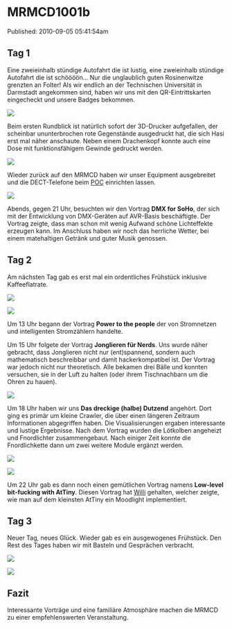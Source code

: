 MRMCD1001b
============
Published: 2010-09-05 05:41:54am


Tag 1
-------------
Eine zweieinhalb stündige Autofahrt die ist lustig, eine zweieinhalb stündige Autofahrt die ist schöööön... Nur die unglaublich guten Rosinenwitze grenzten an Folter! Als wir endlich an der Technischen Universität in Darmstadt angekommen sind, haben wir uns mit den QR-Eintrittskarten eingecheckt und unsere Badges bekommen.

<a class="news-picture" href="/media/2010-09-05/CIMG7775.jpg"><img src="/media/2010-09-05/CIMG7775_small.jpg" /></a>

Beim ersten Rundblick ist natürlich sofort der 3D-Drucker aufgefallen, der scheinbar ununterbrochen rote Gegenstände ausgedruckt hat, die sich Hasi erst mal näher anschaute. Neben einem Drachenkopf konnte auch eine Dose mit funktionsfähigem Gewinde gedruckt werden.

<a class="news-picture" href="/media/2010-09-05/CIMG7842.jpg"><img src="/media/2010-09-05/CIMG7842_small.jpg" /></a>

Wieder zurück auf den MRMCD haben wir unser Equipment ausgebreitet und die DECT-Telefone beim [POC](http://www.eventphone.de) einrichten lassen.

<a class="news-picture" href="/media/2010-09-05/CIMG7830.jpg"><img src="/media/2010-09-05/CIMG7830_small.jpg" /></a>

Abends, gegen 21 Uhr, besuchten wir den Vortrag **DMX for SoHo**, der sich mit der Entwicklung von DMX-Geräten auf AVR-Basis beschäftigte. Der Vortrag zeigte, dass man schon mit wenig Aufwand schöne Lichteffekte erzeugen kann. Im Anschluss haben wir noch das herrliche Wetter, bei einem matehaltigen Getränk und guter Musik genossen.

Tag 2
-------------
Am nächsten Tag gab es erst mal ein ordentliches Frühstück inklusive Kaffeeflatrate. 

<a class="news-picture" href="/media/2010-09-05/CIMG7803.jpg"><img src="/media/2010-09-05/CIMG7803_small.jpg" /></a>

<a class="news-picture" href="/media/2010-09-05/CIMG7804.jpg"><img src="/media/2010-09-05/CIMG7804_small.jpg" /></a>

Um 13 Uhr begann der Vortrag **Power to the people** der von Stromnetzen und intelligenten Stromzählern handelte.

Um 15 Uhr folgete der Vortrag **Jonglieren für Nerds**.  Uns wurde näher gebracht, dass Jonglieren nicht nur
(ent)spannend, sondern auch mathematisch beschreibbar und damit
hackerkompatibel ist. 
Der Vortrag war jedoch nicht nur theoretisch. Alle bekamen drei
Bälle und konnten versuchen, sie in der Luft zu halten (oder ihrem
Tischnachbarn um die Ohren zu hauen).

<a class="news-picture" href="/media/2010-09-05/CIMG7816.jpg"><img src="/media/2010-09-05/CIMG7816_small.jpg" /></a>

Um 18 Uhr haben wir uns **Das dreckige (halbe) Dutzend** angehört. Dort ging es primär um kleine Crawler, die über einen längeren Zeitraum Informationen abgegriffen haben. Die Visualisierungen ergaben interessante und lustige Ergebnisse. Nach dem Vortrag wurden die Lötkolben angeheizt und Fnordlichter zusammengebaut. Nach einiger Zeit konnte die Fnordlichkette dann um zwei weitere Module ergänzt werden.

<a class="news-picture" href="/media/2010-09-05/CIMG7810.jpg"><img src="/media/2010-09-05/CIMG7810_small.jpg" /></a>

<a class="news-picture" href="/media/2010-09-05/CIMG7811.jpg"><img src="/media/2010-09-05/CIMG7811_small.jpg" /></a>

Um 22 Uhr gab es dann noch einen gemütlichen Vortrag namens **Low-level bit-fucking with AtTiny**. 
Diesen Vortrag hat [Willi](https://twitter.com/#!/Willi_D) gehalten, welcher zeigte, wie man auf dem kleinsten AtTiny ein Moodlight implementiert. 

Tag 3
-------------
Neuer Tag, neues Glück. Wieder gab es ein ausgewogenes Frühstück. Den Rest des Tages haben wir mit Basteln und Gesprächen verbracht. 

<a class="news-picture" href="/media/2010-09-05/CIMG7835.jpg"><img src="/media/2010-09-05/CIMG7835_small.jpg" /></a>

<a class="news-picture" href="/media/2010-09-05/CIMG7838.jpg"><img src="/media/2010-09-05/CIMG7838_small.jpg" /></a>

Fazit
-------------
Interessante Vorträge und eine familiäre Atmosphäre machen die MRMCD zu einer empfehlenswerten Veranstaltung.
